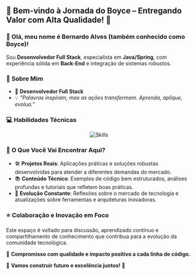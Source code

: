## 🚀 Bem-vindo à Jornada do Boyce – Entregando Valor com Alta Qualidade! 👋
### 👋 Olá, meu nome é **Bernardo Alves** (também conhecido como **Boyce**)!
Sou **Desenvolvedor Full Stack**, especialista em **Java/Spring**, com experiência sólida em **Back-End** e integração de sistemas robustos.
### 🧩 **Sobre Mim**
- 💼 **Desenvolvedor Full Stack**
- 💡 _"Palavras inspiram, mas as ações transformam. Aprenda, aplique, evolua."_

### 💻 **Habilidades Técnicas**

<div align="center">
  <img src="https://skillicons.dev/icons?i=js,ts,react,nextjs,nodejs,java,spring,mysql,postgres,aws,docker,kafka,rabbitmq" alt="Skills" />
</div>

### 🎯 **O Que Você Vai Encontrar Aqui?**
- 🛠️ **Projetos Reais**: Aplicações práticas e soluções robustas desenvolvidas para atender a diferentes demandas do mercado.
- 📚 **Conteúdo Técnico**: Exemplos de código bem estruturados, análises profundas e tutoriais que refletem boas práticas.
- 🚀 **Evolução Constante**: Reflexões sobre o mercado de tecnologia e atualizações sobre ferramentas e arquiteturas inovadoras.

### ⭐ **Colaboração e Inovação em Foco**
Este espaço é voltado para discussão, aprendizado contínuo e compartilhamento de conhecimento que contribua para a evolução da comunidade tecnológica.

💼 **Compromisso com qualidade e impacto positivo a cada linha de código.**

🚀 **Vamos construir futuro e excelência juntos!** 🚀

